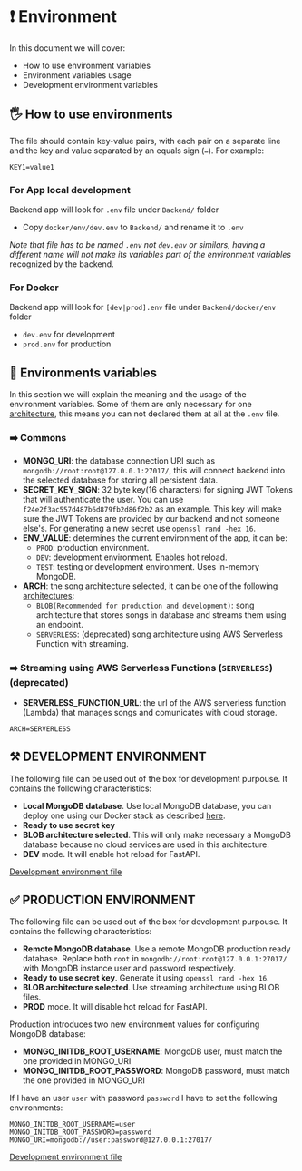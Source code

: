 # ❗ Environment

In this document we will cover:

- How to use environment variables
- Environment variables usage
- Development environment variables

## 🖐️ How to use environments

The file should contain key-value pairs, with each pair on a separate line and the key and value separated by an equals sign (`=`). For example:

```console
KEY1=value1
```

### For App local development

Backend app will look for `.env` file under `Backend/` folder

* Copy `docker/env/dev.env` to `Backend/` and rename it to `.env`

_Note that file has to be named `.env` not `dev.env` or similars, having a different name will not make its variables part of the environment variables_ recognized by the backend.

### For Docker

Backend app will look for `[dev|prod].env` file under `Backend/docker/env` folder

* `dev.env` for development
* `prod.env` for production

## 📄 Environments variables

In this section we will explain the meaning and the usage of the environment variables. Some of them are only necessary for one [architecture](../Architecture.md), this means you can not declared them at all at the `.env` file.

### ➡️ Commons

- **MONGO_URI**: the database connection URI such as `mongodb://root:root@127.0.0.1:27017/`, this will connect backend into the selected database for storing all persistent data.
- **SECRET_KEY_SIGN**: 32 byte key(16 characters) for signing JWT Tokens that will authenticate the user. You can use `f24e2f3ac557d487b6d879fb2d86f2b2` as an example. This key will make sure the JWT Tokens are provided by our backend and not someone else's. For generating a new secret use `openssl rand -hex 16`.
- **ENV_VALUE**: determines the current environment of the app, it can be:
  - `PROD`: production environment.
  - `DEV`: development environment. Enables hot reload.
  - `TEST`: testing or development environment. Uses in-memory MongoDB.
- **ARCH**: the song architecture selected, it can be one of the following [architectures](../Architecture.md):
  - `BLOB(Recommended for production and development)`: song architecture that stores songs in database and streams them using an endpoint.
  - `SERVERLESS`: (deprecated) song architecture using AWS Serverless Function with streaming.

### ➡️ Streaming using AWS Serverless Functions (`SERVERLESS`)(deprecated)

- **SERVERLESS_FUNCTION_URL**: the url of the AWS serverless function (Lambda) that manages songs and comunicates with cloud storage.

```
ARCH=SERVERLESS
```

## ⚒️ DEVELOPMENT ENVIRONMENT

The following file can be used out of the box for development purpouse. It contains the following characteristics:

- **Local MongoDB database**. Use local MongoDB database, you can deploy one using our Docker stack as described [here](Docker.md).
- **Ready to use secret key**
- **BLOB architecture selected**. This will only make necessary a MongoDB database because no cloud services are used in this architecture.
- **DEV** mode. It will enable hot reload for FastAPI.

[Development environment file](https://github.com/AntonioMrtz/SpotifyElectron/blob/master/Backend/docker/env/dev.env)


## ✅ PRODUCTION ENVIRONMENT

The following file can be used out of the box for development purpouse. It contains the following characteristics:

- **Remote MongoDB database**. Use a remote MongoDB production ready database. Replace both `root` in `mongodb://root:root@127.0.0.1:27017/` with MongoDB instance user and password respectively.
- **Ready to use secret key**. Generate it using `openssl rand -hex 16`.
- **BLOB architecture selected**. Use streaming architecture using BLOB files.
- **PROD** mode. It will disable hot reload for FastAPI.

Production introduces two new environment values for configuring MongoDB database:

- **MONGO_INITDB_ROOT_USERNAME**: MongoDB user, must match the one provided in MONGO_URI
- **MONGO_INITDB_ROOT_PASSWORD**: MongoDB password, must match the one provided in MONGO_URI

If I have an user `user` with password `password` I have to set the following environments:

```
MONGO_INITDB_ROOT_USERNAME=user
MONGO_INITDB_ROOT_PASSWORD=password
MONGO_URI=mongodb://user:password@127.0.0.1:27017/
```


[Development environment file](https://github.com/AntonioMrtz/SpotifyElectron/blob/master/Backend/docker/env/prod.env)

